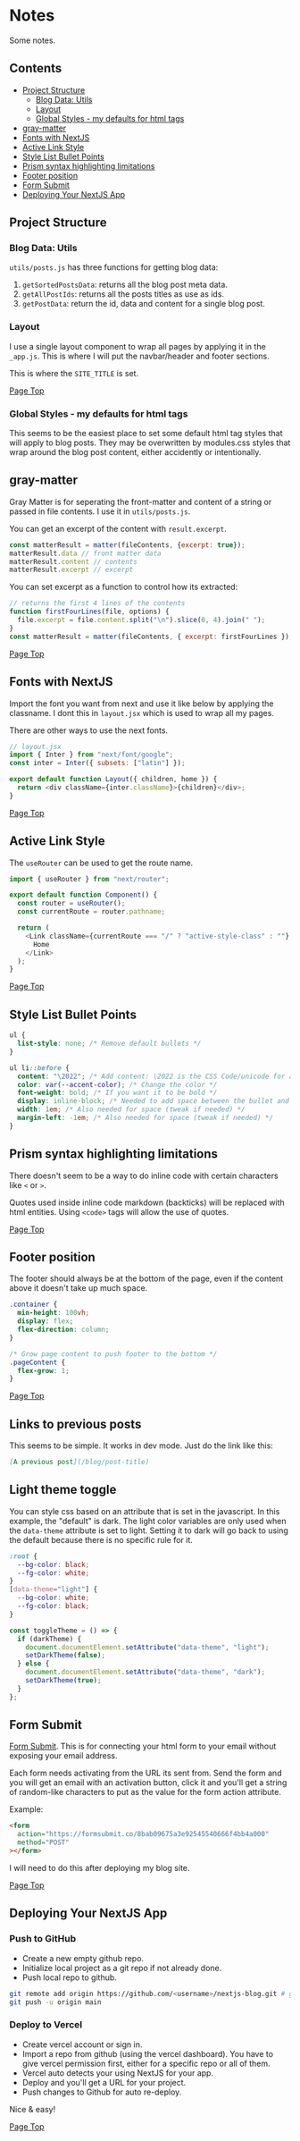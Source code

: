# Notes

Some notes.

## Contents

- [Project Structure](#project-structure)
  - [Blog Data: Utils](#blog-data-utils)
  - [Layout](#layout)
  - [Global Styles - my defaults for html tags](#global-styles---my-defaults-for-html-tags)
- [gray-matter](#gray-matter)
- [Fonts with NextJS](#fonts-with-nextjs)
- [Active Link Style](#active-link-style)
- [Style List Bullet Points](#style-list-bullet-points)
- [Prism syntax highlighting limitations](#prism-syntax-highlighting-limitations)
- [Footer position](#footer-position)
- [Form Submit](#form-submit)
- [Deploying Your NextJS App](#deploying-your-nextjs-app)

## Project Structure

### Blog Data: Utils

`utils/posts.js` has three functions for getting blog data:

1. `getSortedPostsData`: returns all the blog post meta data.
2. `getAllPostIds`: returns all the posts titles as use as ids.
3. `getPostData`: return the id, data and content for a single blog post.

### Layout

I use a single layout component to wrap all pages by applying it in the `_app.js`. This is where I will put the navbar/header and footer sections.

This is where the `SITE_TITLE` is set.

[Page Top](#contents)

### Global Styles - my defaults for html tags

This seems to be the easiest place to set some default html tag styles that will apply to blog posts. They may be overwritten by modules.css styles that wrap around the blog post content, either accidently or intentionally.

## gray-matter

Gray Matter is for seperating the front-matter and content of a string or passed in file contents. I use it in `utils/posts.js`.

You can get an excerpt of the content with `result.excerpt`.

```javaScript
const matterResult = matter(fileContents, {excerpt: true});
matterResult.data // front matter data
matterResult.content // contents
matterResult.excerpt // excerpt
```

You can set excerpt as a function to control how its extracted:

```javascript
// returns the first 4 lines of the contents
function firstFourLines(file, options) {
  file.excerpt = file.content.split("\n").slice(0, 4).join(" ");
}
const matterResult = matter(fileContents, { excerpt: firstFourLines });
```

[Page Top](#contents)

## Fonts with NextJS

Import the font you want from next and use it like below by applying the classname. I dont this in `layout.jsx` which is used to wrap all my pages.

There are other ways to use the next fonts.

```javascript
// layout.jsx
import { Inter } from "next/font/google";
const inter = Inter({ subsets: ["latin"] });

export default function Layout({ children, home }) {
  return <div className={inter.className}>{children}</div>;
}
```

[Page Top](#contents)

## Active Link Style

The `useRouter` can be used to get the route name.

```javascript
import { useRouter } from "next/router";

export default function Component() {
  const router = useRouter();
  const currentRoute = router.pathname;

  return (
    <Link className={currentRoute === "/" ? "active-style-class" : ""} href="/">
      Home
    </Link>
  );
}
```

[Page Top](#contents)

## Style List Bullet Points

```css
ul {
  list-style: none; /* Remove default bullets */
}

ul li::before {
  content: "\2022"; /* Add content: \2022 is the CSS Code/unicode for a bullet */
  color: var(--accent-color); /* Change the color */
  font-weight: bold; /* If you want it to be bold */
  display: inline-block; /* Needed to add space between the bullet and the text */
  width: 1em; /* Also needed for space (tweak if needed) */
  margin-left: -1em; /* Also needed for space (tweak if needed) */
}
```

## Prism syntax highlighting limitations

There doesn't seem to be a way to do inline code with certain characters like `<` or `>`.

Quotes used inside inline code markdown (backticks) will be replaced with html entities. Using `<code>` tags will allow the use of quotes.

[Page Top](#contents)

## Footer position

The footer should always be at the bottom of the page, even if the content above it doesn't take up much space.

```css
.container {
  min-height: 100vh;
  display: flex;
  flex-direction: column;
}

/* Grow page content to push footer to the bottom */
.pageContent {
  flex-grow: 1;
}
```

[Page Top](#contents)

## Links to previous posts

This seems to be simple. It works in dev mode. Just do the link like this:

```md
[A previous post](/blog/post-title)
```

## Light theme toggle

You can style css based on an attribute that is set in the javascript. In this example, the "default" is dark. The light color variables are only used when the `data-theme` attribute is set to light. Setting it to dark will go back to using the default because there is no specific rule for it.

```css
:root {
  --bg-color: black;
  --fg-color: white;
}
[data-theme="light"] {
  --bg-color: white;
  --fg-color: black;
}
```

```javascript
const toggleTheme = () => {
  if (darkTheme) {
    document.documentElement.setAttribute("data-theme", "light");
    setDarkTheme(false);
  } else {
    document.documentElement.setAttribute("data-theme", "dark");
    setDarkTheme(true);
  }
};
```

## Form Submit

[Form Submit](https://formsubmit.co/). This is for connecting your html form to your email without exposing your email address.

Each form needs activating from the URL its sent from. Send the form and you will get an email with an activation button, click it and you'll get a string of random-like characters to put as the value for the form action attribute.

Example:

```html
<form
  action="https://formsubmit.co/8bab09675a3e92545540666f4bb4a000"
  method="POST"
></form>
```

I will need to do this after deploying my blog site.

[Page Top](#contents)

## Deploying Your NextJS App

### Push to GitHub

- Create a new empty github repo.
- Initialize local project as a git repo if not already done.
- Push local repo to github.

```bash
git remote add origin https://github.com/<username>/nextjs-blog.git # get this from the github dashboard
git push -u origin main
```

### Deploy to Vercel

- Create vercel account or sign in.
- Import a repo from github (using the vercel dashboard). You have to give vercel permission first, either for a specific repo or all of them.
- Vercel auto detects your using NextJS for your app.
- Deploy and you'll get a URL for your project.
- Push changes to Github for auto re-deploy.

Nice & easy!

[Page Top](#contents)
